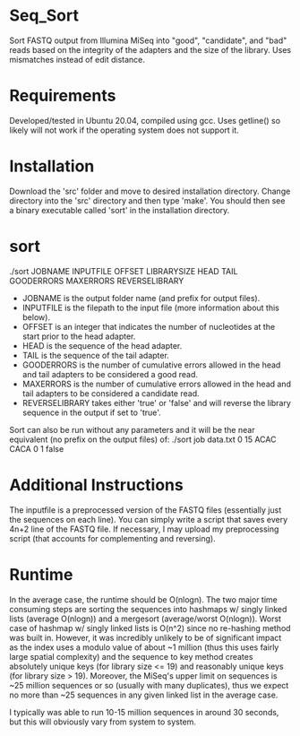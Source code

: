 # Seq_Sort
Sort FASTQ output from Illumina MiSeq into "good", "candidate", and "bad" reads based on the integrity of the adapters and the size of the library. Uses mismatches instead of edit distance.

# Requirements

Developed/tested in Ubuntu 20.04, compiled using gcc. Uses getline() so likely will not work if the operating system does not support it.

# Installation

Download the 'src' folder and move to desired installation directory. Change directory into the 'src' directory and then type 'make'. You should then see a binary executable called 'sort' in the installation directory.

# sort

./sort JOBNAME INPUTFILE OFFSET LIBRARYSIZE HEAD TAIL GOODERRORS MAXERRORS REVERSELIBRARY

* JOBNAME is the output folder name (and prefix for output files).
* INPUTFILE is the filepath to the input file (more information about this below).
* OFFSET is an integer that indicates the number of nucleotides at the start prior to the head adapter.
* HEAD is the sequence of the head adapter.
* TAIL is the sequence of the tail adapter.
* GOODERRORS is the number of cumulative errors allowed in the head and tail adapters to be considered a good read.
* MAXERRORS is the number of cumulative errors allowed in the head and tail adapters to be considered a candidate read.
* REVERSELIBRARY takes either 'true' or 'false' and will reverse the library sequence in the output if set to 'true'.

Sort can also be run without any parameters and it will be the near equivalent (no prefix on the output files) of:
./sort job data.txt 0 15 ACAC CACA 0 1 false

# Additional Instructions

The inputfile is a preprocessed version of the FASTQ files (essentially just the sequences on each line). You can simply write a script that saves every 4n+2 line of the FASTQ file. If necessary, I may upload my preprocessing script (that accounts for complementing and reversing).

# Runtime

In the average case, the runtime should be O(nlogn). The two major time consuming steps are sorting the sequences into hashmaps w/ singly linked lists (average O(nlogn)) and a mergesort (average/worst O(nlogn)). Worst case of hashmap w/ singly linked lists is O(n^2) since no re-hashing method was built in. However, it was incredibly unlikely to be of significant impact as the index uses a modulo value of about ~1 million (thus this uses fairly large spatial complexity) and the sequence to key method creates absolutely unique keys (for library size <= 19) and reasonably unique keys (for library size > 19). Moreover, the MiSeq's upper limit on sequences is ~25 million sequences or so (usually with many duplicates), thus we expect no more than ~25 sequences in any given linked list in the average case.

I typically was able to run 10-15 million sequences in around 30 seconds, but this will obviously vary from system to system.
